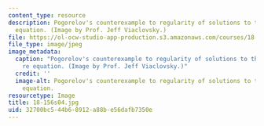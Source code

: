 ```yaml
---
content_type: resource
description: Pogorelov's counterexample to regularity of solutions to the Monge-Amp?re
  equation. (Image by Prof. Jeff Viaclovsky.)
file: https://ol-ocw-studio-app-production.s3.amazonaws.com/courses/18-156-differential-analysis-spring-2004/32700bc544b68912a88be56dafb7350e_18-156s04.jpg
file_type: image/jpeg
image_metadata:
  caption: "Pogorelov's counterexample to regularity of solutions to the Monge-Amp\xE8\
    re equation. (Image by Prof. Jeff Viaclovsky.)"
  credit: ''
  image-alt: Pogorelov's counterexample to regularity of solutions to the Monge-Ampere
    equation.
resourcetype: Image
title: 18-156s04.jpg
uid: 32700bc5-44b6-8912-a88b-e56dafb7350e
---
```

